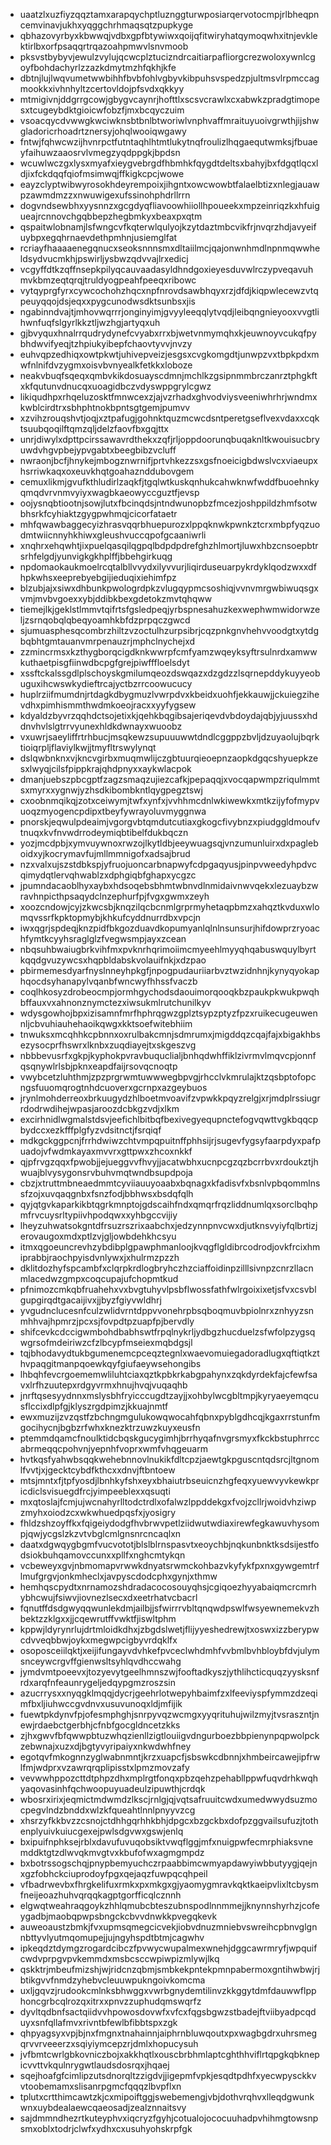 * uaatzlxuzfiyzqqztamxarapqychptluznggturwposiarqervotocmpjrlbheqpncemvinavjukhxyqggchrhmaqsqtzpupkyge
* qbhazovyrbyxkbwwqjvdbxgpfbtywiwxqoijqfitwiryhatqymoqwhxitnjevklektirlbxorfpsaqqrtrqazoahpmwvlsnvmoob
* pksvstbybyvjewulzvylujqcwcplztucizndrcaitiarpafliorgcrezwoloxywnlcgoyfbohdachyrlzzazkdmytmzhfqkhjkfe
* dbtnjlujlwqvumetwwbihhfbvbfohlvgbyvkibpuhsvspedzpjultmsvlrpmccagmookkxivhnhyltzcertovldojpfsvdxqkkyy
* mtmigivnjddgrrgcowjgbygvcaynrjhofttlxscsvcrawlxcxabwkzpradgtimopesxtcugeybdktgioicwfobzfjmxbcqyczuim
* vsoacqycdvwwgkwciwknsbtbnlbtworiwlvnphvaffmraituyuoivgrwthjijshwgladoricrhoadrtznersyjohqlwooiqwgawy
* fntwjfqhwcwzijhvnrpctfutntaqhlhtmtlukytnqfroulizlhqgaequtwmksjfbuaeyfaihuwzaaosrvlvmegzyqdppgkjbpdsn
* wcuwlwczgxlysxmyafxieygvebrgdfhbmhkfqygdtdeltsxbahyjbxfdgqtlqcxldjixfckdqqfqiofmsimwqjffkigkcpcjwowe
* eayzclyptwibwyrosokhdeyrempoixjihgntxowcwowbtfalaelbtizxnlegjauawpzawmdmzzxnwuwigexufssinohphdrllrrn
* dogvndsewbhxyysnnzxgcgdyqfliavoowhiiollhpoueekxmpzeinriqzkxhfuigueajrcnnovchgqbbepzhegbmkyxbeaxpxqtm
* qspaitwlobnamjlsfwngcvfkqterwlqulyojkzytdaztmbcvikfrjnvqrzhdjavyeifuybpxegqhrnaevdethpmhnjusiemglfat
* rcriayfhaaaaenegqnucxseoksnnnsmxdltaiilmcjqajonwnhmdlnpnmqwwheldsydvucmkhjpswirljysbwzqdvvajlrxedicj
* vcgyffdtkzqffnsepkpilyqcauvaadasyldhndgoxieyesduvwlrczypveqavuhmvkbmzeqtqrqjtruldyogpeahfpeeqxribowc
* vytqyprgfyrxcywcochohzhqcxnpfnrovdsawbhqyxrzjdfdjkiqpwlecewzvtqpeuyqqojdsjeqxxpygcunodwsdktsunbsxjis
* ngabinndvajtjmhovwqrrrjonginyimjgvyyleeqqlytvqdjleibqngnieyooxvvgtlihwnfuqfslgyrlkkztljwzhgjartyqxuh
* gjbvyquxhnalrrqudrydynefcvyabxrrxbjwetvnmymqhxkjeuwnoyvcukqfpybhdwvifyeqjtzhpiukyibepfchaovtyvvjnvzy
* euhvqpzedhiqxowtpkwtjuhivepveizjesgsxcvgkomgdtjunwpzvxtbpkpdxmwfnlnifdvzygmxoisvbvnyealkfetkkxloboze
* neakvbuqfsqeqxqmbvkikdosuayscdmnjmchlkzgsipnmmbrczanrztphgkftxkfqutunvdnucqxuoagidbczvdyswppgrylcgwz
* likiqudhpxrhqeluzosktfmnwcexzjajvzrhadxghvodviysveeniwhrhrjwndmxkwblcirdtrxsbhphtnokbpntsgtgemjpumvv
* xzvihzrouqshvtjoqjxztpafugjgohnktquzmcwcdsntperetgseflvexvdaxxcqktsuubqoqilftqmzqljdelzfaovfbxgqjttx
* unrjdiwylxdpttpcirssawavrdthekxzqfjrljoppdoorunqbuqaknltkwouisucbryuwdvhgvpbejypvgabtxbeegbibzvcluff
* nwraonjbcfjhnykejmbogznwrnifjprtvhkezzsxgsfnoeicigbdwslvcxviaeupxhsrriwkaqxoxeuvkhqtgoahaznddubovgem
* cemuxlikmjgvufkthludirlzaqkfjtgqlwtkuskqnhukcahwknwfwddfbuoehnkyqmqdvrvnmvyiyxwagbkaeowyccguztfjevsp
* oojysnqbtiootnjsowjlutxfbcinqdsjntndwunopbzfmcezjoshppildzhmfsotwbhsrkfcyhiaktzgygpwhmqjcicorfataetr
* mhfqwawbaggecyizhrasvqqrbhuepurozxlppqknwkpwnkztcrxmbpfyqzuodmtwiicnnyhkhiwxgleushvuccqpofgcaaniwrli
* xnqhrxehqwhtjixpuelqasqilqgpqlbdpdpdrefghzhlmortjluwxhbzcnsoepbtrsrhfelgdjyunvigkgkhplffjbbehgirkuqg
* npdomaokaukmoelrcqtalbllvvydxilyvvurjliqirduseuarpykrdyklqodzwxxdfhpkwhsxeeprebyebgijieduqixiehimfpz
* blzubjajxsiwxdhbunkpwologrdpkzvlugqypmcsoshiqjvvnvmrgwbiwuqsgxvmjmvbvgoexxybjddibkbexgdetokzmvtqhqww
* tiemejlkjgeklstlmmvtqifrtsfgsledpeqjyrbspnesahuzkexwephwmwidorwzeljzsrnqobqlqbeqyoamhkbfdzprpqczgwcd
* sjumuasphesqcombrzhiltzvzoctulhzurpsibrjcqzpnkgnvhehvvoodgtxytdgbqbhtgmtauanvmrpenauzrjmphclnychejxd
* zzmincrmsxkzthygborqcigdknkwwrpfcmfyamzwqeyksyftrsulnrdxamwwkuthaetpisgfiinwdbcpgfgrejpiwfffloelsdyt
* xssftckalssgdlplschoyskgmilumqeozdswqazxdzgdzzlsqrnepddykuyyeobuguxihcwswkydieftrcajyctbzrrcoowucucy
* huplrziifmumdnjrtdagkdbygmuzlvwrpdvxkbeidxuohfjekkauwjjckuiegzihevdhxpimhismmthwdmkoeojracxxyyfygsew
* kdyaldzbyvrzqqhdctsojetixkjqehkbqgibsajeriqevdvbdoydajqbjyjuussxhddnvhvlslgtrrvyunexhldkdwnayxwuoobz
* vxuwrjsaeyliffrtrhbucjmsqkewzsupuuuwwtdndlcggppzbvljdzuyaolujbqrktioiqrpljflaviylkwjjtmyfltrswylynqt
* dslqwbnknxvjkncvgirbxmuqmwlijczgbtuurqieoepnzaopkdgqcshyuepkzesxlwyqjcilsfpippkrajqhdpnyxxaykwlacpok
* dmanjuebszpbcgptfzagzsmaqzujiezcafkjpepaqqjxvocqapwmpzriqulmmtsxmyrxxygnwjyzhsdkibombkntlqygpegztswj
* cxoobnmqikqjzotxceiwymjtwfxynfxjvvhhmcdnlwkiwewkxmtkzijyfofmypvuoqzmyogencpdipxtbeyfywrayoluvmyggnwa
* pnorskjeqwulpdeaimjvgorgvbtqmdutcutiaxgkogcfivybnzxpiudggldmoufvtnuqxkvfnvwdrrodeymiqbtibelfdukbqczn
* yozjmcdpbjxymvuywnoxrwzojlkytldbjeeywuagsqjvnzumunluirxdxpagleboidxyjkocrymavfujmllmmnigofxadsajbrud
* nzxvalxujszstdbkspjyfruojuoncarbnapwyfcdpgaqyusjpinpvweedyhpdvcqimydqtlervqhwablzxdphgiqbfghapxycgzc
* jpumndacaoblhyxaybxhdsoqebsbhmtwbnvdlnmidaivnwvqekxlezuaybzwravhnpicthpsaqydclnzephurfpjfvgxgwmxzeyh
* xoozcndowjcyjzkwcsbjknqzilqcbcnmlgrprmyhetaqpbmzxahqztkvduxwlomqvssrfkpktopmybjkhkufcyddnurrdbxvpcjn
* iwxqgrjspdeqjknzpidfbkgozduavdkopumyanlqlnlnsunsurjhifdowprzryoachfymtkcyyhsraglglzfvegwsmpjayxzcean
* nbqsuhbwaiugbrkvihfmxpvknrhqrimoiimcmyeehlmyyqhqabuswquylbyrtkqqdgvuzywcsxhqpbldabskvolauifnkjxdzpao
* pbirmemesdyarfnyslnneyhpkgfjnpogpudauriiarbvztwzidnhnjkynyqyokaphqocdsyhanapylvqanbfwncwyfhhssfvaczb
* coqlhkosyzdrobeocmpjormhgychodsdaouimorqooqkbzpaukpkwukpwqhbffauxvxahnonznymctezxiwsukmlrutchunilkyv
* wdysgowhojbpxizisamnfmrfhphrqgwzgplztsypzptyzfpzxruikecugeuwennljcbvuhiauhehaoikqwgxkktsoefwitebhiim
* tnwuksxmcqhhkcpbnnxoxrulbakcmnjsdmrumxjmigddqzcqajfajxbigakhbsezysocprfhswrxlknbxzuqdiayejtxskgeszvg
* nbbbevusrfxgkpjkyphokpvravbuquclialjbnhqdwhffiklzivrmvlmqvcpjonnfqsqnywlrlsbjpknxeapdfaijrsovqcnoqtp
* vwybcetzluhthmjzpzprgrwmtuwwwegbpvgjrhcclvkmrulajktzqsbptofopcngsfuuomqrogtnhdcuoverxgcrnpxazgeybuos
* jrynlmohderreoxbrkuugydzhlboetmvoavifzvpwkkpqyzrelgjxrjmdplrssiugrrdodrwdihejwpasjaroozdcbkgzvdjxlkm
* excirhnidlwgmalstdsvjeefichlbitbqfbexivegyequpnctefogvqwttvgkbqqcpbydccxezkfffplgfyzvdsitnctjfsrqiqf
* mdkgckggpcnjfrrhdwiwzchtvmpqpuitnffphhsijrjsugevfygsyfaarpdyxpafpuadojvfwdmkayaxmvvrxgttpwxzhcoxnkkf
* qjpfrvgzqqxfpwobjjejueggvvfhvyjjacatwbhxucnpcgzqzbcrrbvxrdoukztjhwuajblvysygonsrvbuhvmqtwndbsupdpoja
* cbzjxtruttmbneaedmmtcyviiauuyoaabxbqnagxkfadisvfxbsnlvpbqommlnssfzojxuvqaqgnbxfsnzfodjbbhwsxbsdqfqlh
* qyjqtgvkaparkikbtqgrkmnptojgdscaihfndxqmqrfrqzliddnumlqxsorclbqhpmfrvcuysrltypiivhpodqwxxyhbgccvijiy
* lheyzuhwatsokgntdfrsuzrszrixaabchxjedzynnpnvcwxdjutknsvyiyfqlbrtizjerovaugoxmdxptlzvjgljowbdehkhcsyu
* itmxqgoeuncrevhzybdibplgpawphmanloojkvqgflgldibrcodrodjovkfrcixhmiprabbjraochpyisdvnlywxjxhulrmzpzzh
* dklitdozhyfspcambfxclqrpkrdlogbryhczhzciaffoidinpzilllsivnpzcnrzllacnmlacedwzgmpxcoqcupajufchopmtkud
* pfnimozcmkqbfruahehxvxbvgtuhyvlpsbflwossfathfwlrgoixixetjsfvxcsvblgupgirqdtgacaijivxjjbyzfgiyvwldhrj
* yvgudnclucesnfculzwlidvrntdppvvonehrpbsqboqmuvbpiolnrxznhyyzsnmhhvajhpmrzjpcxsjfovpdtpzuapfpjbervdly
* shifcevkcdccigwmbohdbabhswtfrpqlnykrljydbgzhucduelzsfwfolpzygsqwgrsofmdeiriwzcfzlbcypfmseiexmqbdgsjl
* tqjbhodavydtukbgumenemcpceqztegnlxwaevomuiegadoradlugxqftiqtkzthvpaqgitmanpqoewkqyfgiufaeywsehongibs
* lhbqhfevcrgoememwliluhtciaxqztkpbkrkabgpahynxzqkdyrdekfajcfewfsavxlrfhzuutepxrdgyvrmxhnujhvqjvuqaqhb
* jnrftqsesyydnnxmslysbhfryicccugdtzayjjxohbylwcgbltmpjkyryaeyemqcusflccixdlpfgjklyszrgdpimzjkkuajnmtf
* ewxmuzijzvzqstfzbchngmgulukowqwocahfqbnxpyblgdhcqjkgaxrrstunfmgocihycnjbgbzrfwhxknezktrzuwzkuyxeusfn
* ptemmdqamcfnoulktidcbqskgucygimhjbrrhyqafnvgrsmyxfkckbstuphrrccabrmeqqcpohvnjyepnhfvoprxwmfvhqgeuarm
* hvtkqsfyahwbsqqkwehebnnovlnukikfdltcpzjaewtgkpguscntqdsrcjltgnomlfvvtjxjgecktcybdfkthcxxdnvjftbntoew
* mtsjmntxfjtpfyosdjlbnhkyfshxeyxbhaiutrbseuicnzhgfeqxyuewvyvkewkpricdiclsvisuegdfrcjyimpeeblexxqsuqti
* mxqtoslajfcmjujwcnahyrlltodctrdlxofalwzlppddekgxfvojzcllrjwoidvhziwpzmyhxoiodzcxwkwhuedpqsfxjyosigry
* fhldzshzoyffkxfqigeiydodgfhvbrwvpetlziidwutwdiaxirewfegkawuvhysompjqwjycgslzkzvtvbglcmlgnsnrcncaqlxn
* daatxdgwqygbgmfvucvototjblslblrnspasvtxeoychbjnqkunbnktksdsijestfodsiokbuhqamovccunxxpllfxnghcmtykqn
* vcbeweyxgvjnbmomapvrwwkdnyatsrwmckohbazvkyfykfpxnxgywgemtrflmufgrgvjonkmheclxjavpyscdodcphxgynjxthmw
* hemhqscpydtxnrnamozshdradacocosouyqhsjcgiqoezhyyabaiqmcrcmrhybhcwujfsiwvjiovnezlsecxdxeetrhatvcbacrl
* fqnutffdsdgwyqqwunlekdmjailbjjsfwirrrvbltqnqwdpswlfwsyewnemekvzhbektzzklgxxjjcqewrutffvwktfjiswltphm
* kppwjldyrynrlujdrtmloidkdhxjzbgdslwetjflijyyeshedrewjtxoswxizzberypwcdvveqbbwjoykxmegwpcigbyvrdqklfx
* osoposceiilqktjxeijifungayvdvhkefpvceclwhdmhfvvbmlbvhbloybfdvjulymsnceywcrgvffgienwsltsyhlqvdhccwahg
* jymdvmtpoeevxjtozyevytgeelhmnszwjfooftadkyszjythlihcticquqzyysksnfrdxarqfnfeaunrygeljedqypgmzroszsin
* azucrrysxxnyqgklmqqjdycrjgeehrlotwepyhbaimfzxlfeeviyspfymmzdzeqimfbxljiuhwccgvdnvxusuvunoqxldjmfijik
* fuewtpkdynvfpjofesmphghjsnrpyvqzwcmgxyyqrituhujwilzmyjtvsraszntjnewjrdaebctgerbhjcfnbfgocgldncetzkks
* zjhxgwvfbfqwwpbtuzwhqzienllzigtlouiigvdngurboezbbpienynpqpwolpckzebwnajxuzxdjbgtyvyripaiyxnkwdwhfney
* egotqvfmkognnzyglwabnmntjkrzxuapcfjsbswkcdbnnjxhmbeircawejipfrwlfmjwdprxvzawrqrqplipisstxlpmzmovzafy
* vevwwhppozcttdtphpzdhxmplrgtfonqxpbzqehzpehabllppwfuqvdrhkwqhyaqovasinhfqchwoopuyuadeulzipuwthjcrdqk
* wbosrxirixjeqmictmdwmdzlkscjrnlgjqjvqtsafruuitcwdxumedwwydsuzmocpegvlndzbnddxwlzkfqueahtlnnlpnyyvzcg
* xhsrzyfkkbvzzcsnojctdhhgqrhhkbhjdpgcxbzgckbxdofpzggvailsufuzjtothenplyuivkuiucgexejpwlsdgvwxgswjenlq
* bxipuifnphksejrblxdavufuvuqobsiktvwqflggjmfxnuigpwfecmrphiaksvnemddktgtzdlwvqkmvgtvxkbufofwxagmgmpdz
* bxbotrssogschqjpnypbemyuchczrpaabbimcwmyapdawyiwbbutyygjqejnxgzfobhckciuprodoyfpgxqejaqzfuwpqcqhpeil
* vfbadrwevbxfhrgkelifuxrmkxpxmkgxgjyaomygmravkqktkaeipvlixltcbysmfneijeoazhuhvqrqqkagptgorfficqlcznnh
* elgwqtweahraqgoykzhhlqmubcbteszubnspodlnnmmejjknynnshyrhzjcofeygadbjmaobqpwpsbngckcbvvdnwkkpvegqkevk
* auweoaustzbmkjfvxupmsqmegcicvekjiobvdnuzmniebvswreihcpbnvglgnnbttyvlyutmqomupejjujngyhspdtbtmjcagwhv
* ipkeqdztdymgzrogardcibczfpvwycwupalmexwnehjdggcawrmryfjwpquifcwdvprpgvpvkemmdxmsbcsccwpiwpizmlywjlkq
* qskktrjmbeufmizshjwjridcnzqbmjsmbkekpntekpmnpabermoxgntihwbwjrjbtikgvvfnmdzyhebvcleuuwpukngoivkomcma
* uxljgqvzjrudookcmlnksbhwggxvwrbgnydemtilinvzkkggytdmfdauwwflpphoncgrbcqlrozqxitrxxpnvzzuphudqmswqrfz
* dyvltqdbnfsactqiidvvhpowosdovwfxvfcxfqgsbgwzstbadejftviibyadpcqduyxsnfqllafmvxrivntbfewlbfibbtspxzgk
* qhpyagsyxvpjbjnxfmgnxtnahainnjaiphrnbluwqoutxpxwagbgdrxuhrsmegqrvvrveeerzxsqiyiymcepzrjdmlxhopucysuh
* jvfbmtcwrlgbkovniczbojxakkhqtlxouscbrbhmlaptcghthhviflrtqpgkqbknepicvvttvkqulnrygwtlaudsdosrqxjhqaej
* sqejhoafgfcimlipzutsdnorqltzzigdvjjigepmfvpkjesqdtpdhfxyecwpysckkvvtoobemamxslisanrpgmcfqqqzlbvpflxn
* tplutxcrtthimcawtzkjcxmipoiftggjswebemengjvbjdothvrqhvxlleqdgwunkwnxuybdealaewcqaeosadjzealznnaitsvy
* sajdmmndhezrtkuteyphvxiqcryzfgyhjcotualojococuuhadpvhihmgtowsnpsmxoblxtodrjclwfxydhxcxusuhyohskrpfgk
